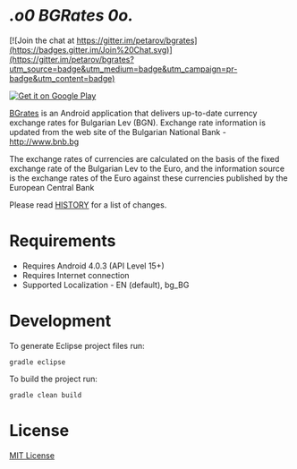 _.o0 BGRates 0o._
=========================

[![Join the chat at https://gitter.im/petarov/bgrates](https://badges.gitter.im/Join%20Chat.svg)](https://gitter.im/petarov/bgrates?utm_source=badge&utm_medium=badge&utm_campaign=pr-badge&utm_content=badge)

<a href="https://play.google.com/store/apps/details?id=net.vexelon.bgrates">
  <img alt="Get it on Google Play"
       src="https://developer.android.com/images/brand/en_generic_rgb_wo_45.png" />
</a>

[BGrates](https://play.google.com/store/apps/details?id=net.vexelon.bgrates) is an Android application that delivers up-to-date currency exchange rates for Bulgarian Lev (BGN). Exchange rate information is updated from the web site of the Bulgarian National Bank - http://www.bnb.bg

The exchange rates of currencies are calculated on the basis of the fixed exchange rate of the Bulgarian Lev to the Euro, and the information source is the exchange rates of the Euro against these currencies published by the European Central Bank

Please read [HISTORY](HISTORY) for a list of changes.

# Requirements

  * Requires Android 4.0.3 (API Level 15+)
  * Requires Internet connection
  * Supported Localization - EN (default), bg_BG

# Development

To generate Eclipse project files run:

    gradle eclipse
    
To build the project run:

    gradle clean build

# License
[MIT License](LICENSE)

